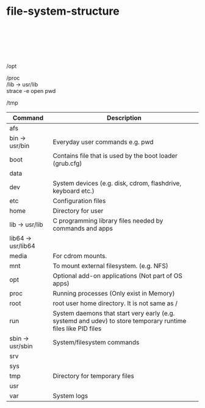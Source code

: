# file-system-structure


  <br/>

  <br/>

  <br/>

  <br/>

  <br/>

/opt  <br/>

/proc  <br/>
/lib → usr/lib  <br/>
strace -e open pwd <br/>

/tmp  <br/>






| Command | Description | 
|----------|----------|                                   
| afs | |
| bin -> usr/bin | Everyday user commands e.g. pwd |
| boot | Contains file that is used by the boot loader (grub.cfg)  |
| data |                                                 |
| dev | System devices (e.g. disk, cdrom, flashdrive, keyboard etc.)  |
| etc | Configuration files                 |
| home | Directory for user  |
| lib -> usr/lib |   C programming library files needed by commands and apps  |
| lib64 -> usr/lib64 | |
| media | For cdrom mounts. |
| mnt | To mount external filesystem. (e.g. NFS) |
| opt | Optional add-on applications (Not part of OS apps)  |
| proc | Running processes (Only exist in Memory)  |
| root | root user home directory. It is not same as /  |
| run | System daemons that start very early (e.g. systemd and udev) to store temporary runtime files like PID files  |
| sbin -> usr/sbin |  System/filesystem commands |
| srv | |
| sys | |
| tmp | Directory for temporary files |
| usr | |
| var | System logs  |
